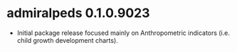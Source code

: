 # admiralpeds 0.1.0.9023

- Initial package release focused mainly on Anthropometric indicators (i.e. child growth
development charts).
